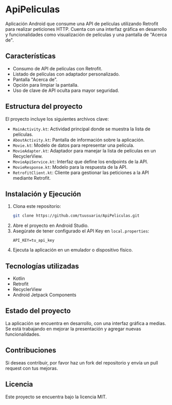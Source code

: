 # ApiPeliculas

Aplicación Android que consume una API de películas utilizando Retrofit para realizar peticiones HTTP. Cuenta con una interfaz gráfica en desarrollo y funcionalidades como visualización de películas y una pantalla de "Acerca de".

## Características
- Consumo de API de películas con Retrofit.
- Listado de películas con adaptador personalizado.
- Pantalla "Acerca de".
- Opción para limpiar la pantalla.
- Uso de clave de API oculta para mayor seguridad.

## Estructura del proyecto

El proyecto incluye los siguientes archivos clave:

- `MainActivity.kt`: Actividad principal donde se muestra la lista de películas.
- `AboutActivity.kt`: Pantalla de información sobre la aplicación.
- `Movie.kt`: Modelo de datos para representar una película.
- `MovieAdapter.kt`: Adaptador para manejar la lista de películas en un RecyclerView.
- `MovieApiService.kt`: Interfaz que define los endpoints de la API.
- `MovieResponse.kt`: Modelo para la respuesta de la API.
- `RetrofitClient.kt`: Cliente para gestionar las peticiones a la API mediante Retrofit.

## Instalación y Ejecución

1. Clona este repositorio:
   ```sh
   git clone https://github.com/tuusuario/ApiPeliculas.git
   ```
2. Abre el proyecto en Android Studio.
3. Asegúrate de tener configurado el API Key en `local.properties`:
   ```
   API_KEY=tu_api_key
   ```
4. Ejecuta la aplicación en un emulador o dispositivo físico.

## Tecnologías utilizadas
- Kotlin
- Retrofit
- RecyclerView
- Android Jetpack Components

## Estado del proyecto
La aplicación se encuentra en desarrollo, con una interfaz gráfica a medias. Se está trabajando en mejorar la presentación y agregar nuevas funcionalidades.

## Contribuciones
Si deseas contribuir, por favor haz un fork del repositorio y envía un pull request con tus mejoras.

## Licencia
Este proyecto se encuentra bajo la licencia MIT.


